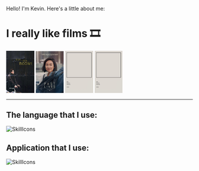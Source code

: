 Hello! I'm Kevin. Here's a little about me:

<body>
  <h1>I really like films 🎞️</h1>

<p align = "center">
   <div class="container">
    <img src="https://raw.githubusercontent.com/justKevv/justKevv/main/Image/4d1604aeab3958da16d77edb6331cdef.jpg" alt="The Shawshank Redemption" width = "15%">
    <img src="https://raw.githubusercontent.com/justKevv/justKevv/main/Image/fbceff19d30643d17e52b2eb0d1d08c6.jpg" alt="The Godfather" width = "15%" height = "15%">
    <img src="https://raw.githubusercontent.com/justKevv/justKevv/main/Image/a9b6553f5be2225b75e00a90894f5c92.jpg" alt="The Dark Knight" width = "15%">
    <img src="https://raw.githubusercontent.com/justKevv/justKevv/main/Image/a9b6553f5be2225b75e00a90894f5c92.jpg" alt="The Lord of the Rings: The Fellowship of the Ring" width = "15%">
  </div>
</p>

---
<h2>
  The language that I use:
</h2>

![SkillIcons](https://skillicons.dev/icons?i=dart,flutter,java,git)


<h2>
  Application that I use:
</h2>

![SkillIcons](https://skillicons.dev/icons?i=vscode,idea,ae,au,blender,ps,pr)


</body>
